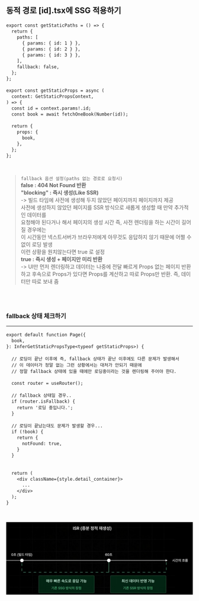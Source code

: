 ## 동적 경로 [id].tsx에 SSG 적용하기
```
export const getStaticPaths = () => {
  return {
    paths: [
      { params: { id: 1 } },
      { params: { id: 2 } },
      { params: { id: 3 } },
    ],
    fallback: false,
  };
};

export const getStaticProps = async (
  context: GetStaticPropsContext,
) => {
  const id = context.params!.id;
  const book = await fetchOneBook(Number(id));

  return {
    props: {
      book,
    },
  };
};
```

<br>

> `fallback 옵션 설정(paths 없는 경로로 요청시)`  
**false : 404 Not Found 반환**  
**"blocking" : 즉시 생성(Like SSR)**  
-> 빌드 타임에 사전에 생성해 두지 않았던 페이지까지 페이지까지 제공  
사전에 생성하지 않았던 페이지를 SSR 방식으로 새롭게 생성할 때 만약 추가적인 데이터를  
요청해야 된다거나 해서 페이지의 생성 시간 즉, 사전 렌더링을 하는 시간이 길어질 경우에는  
이 시간동안 넥스트서버가 브라우저에게 아무것도 응답하지 않기 때문에 어쩔 수 없이 로딩 발생  
이런 상황을 원치않는다면 true 로 설정  
**true : 즉시 생성 + 페이지만 미리 반환**  
-> UI만 먼저 렌더링하고 데이터는 나중에 전달
빠르게 Props 없는 페이지 반환하고 후속으로 Props가 있다면 Props를 계산하고
따로 Props만 반환. 즉, 데이터만 따로 보내 줌

<br>
<br>

### fallback 상태 체크하기
---
```
export default function Page({
  book,
}: InferGetStaticPropsType<typeof getStaticProps>) {
  
  // 로딩이 끝난 이후에 즉, fallback 상태가 끝난 이후에도 다른 문제가 발생해서
  // 이 데이터가 정말 없는 그런 상황에서는 대처가 안되기 때문에
  // 정말 fallback 상태에 있을 때에만 로딩중이라는 것을 렌더링해 주어야 한다.

  const router = useRouter();

  // fallback 상태일 경우..
  if (router.isFallback) {
    return '로딩 중입니다.';
  }

  // 로딩이 끝났는대도 문제가 발생할 경우...
  if (!book) {
    return {
      notFound: true,
    }
  }

  
  return (
    <div className={style.detail_container}>
      ...
    </div>
  );
}
```

<br>

![ISR](./isr.JPG)
